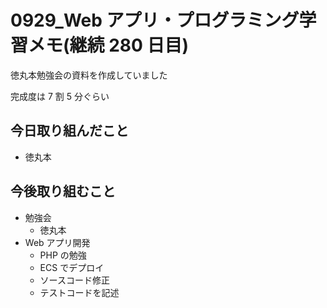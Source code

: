 # 0929_Web アプリ・プログラミング学習メモ(継続 280 日目)

徳丸本勉強会の資料を作成していました

完成度は 7 割 5 分ぐらい

## 今日取り組んだこと

- 徳丸本

## 今後取り組むこと

- 勉強会
  - 徳丸本
- Web アプリ開発
  - PHP の勉強
  - ECS でデプロイ
  - ソースコード修正
  - テストコードを記述
